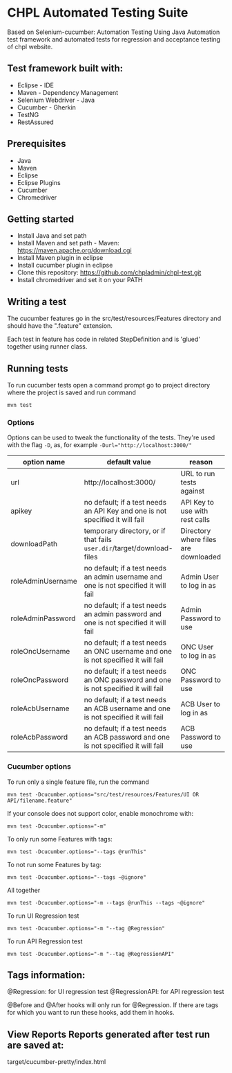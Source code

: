 # CHPL Automated Testing Suite

Based on Selenium-cucumber: Automation Testing Using Java Automation test framework and automated tests for regression and acceptance testing of chpl website.

## Test framework built with:

* Eclipse - IDE
* Maven - Dependency Management
* Selenium Webdriver - Java
* Cucumber - Gherkin
* TestNG
* RestAssured

## Prerequisites
* Java
* Maven
* Eclipse
* Eclipse Plugins
* Cucumber
* Chromedriver

## Getting started

* Install Java and set path
* Install Maven and set path - Maven: https://maven.apache.org/download.cgi
* Install Maven plugin in eclipse
* Install cucumber plugin in eclipse
* Clone this repository: https://github.com/chpladmin/chpl-test.git
* Install chromedriver and set it on your PATH

## Writing a test

The cucumber features go in the src/test/resources/Features directory and should have the ".feature" extension.

Each test in feature has code in related StepDefinition and is 'glued' together using runner class.

## Running tests

To run cucumber tests open a command prompt go to project directory where the project is saved and run command

`mvn test`

### Options

Options can be used to tweak the functionality of the tests. They're used with the flag `-D`, as, for example `-Durl="http://localhost:3000/"`

| option name       | default value                                                                       | reason                               |
|-------------------|-------------------------------------------------------------------------------------|--------------------------------------|
| url               | http://localhost:3000/                                                              | URL to run tests against             |
| apikey            | no default; if a test needs an API Key and one is not specified it will fail        | API Key to use with rest calls       |
| downloadPath      | temporary directory, or if that fails `user.dir`/target/download-files              | Directory where files are downloaded |
| roleAdminUsername | no default; if a test needs an admin username and one is not specified it will fail | Admin User to log in as              |
| roleAdminPassword | no default; if a test needs an admin password and one is not specified it will fail | Admin Password to use                |
| roleOncUsername   | no default; if a test needs an ONC username and one is not specified it will fail   | ONC User to log in as                |
| roleOncPassword   | no default; if a test needs an ONC password and one is not specified it will fail   | ONC Password to use                  |
| roleAcbUsername   | no default; if a test needs an ACB username and one is not specified it will fail   | ACB User to log in as                |
| roleAcbPassword   | no default; if a test needs an ACB password and one is not specified it will fail   | ACB Password to use                  |

### Cucumber options

To run only a single feature file, run the command

`mvn test -Dcucumber.options="src/test/resources/Features/UI OR API/filename.feature"`

If your console does not support color, enable monochrome with:

`mvn test -Dcucumber.options="-m"`

To only run some Features with tags:

`mvn test -Dcucumber.options="--tags @runThis"`

To not run some Features by tag:

`mvn test -Dcucumber.options="--tags ~@ignore"`

All together

`mvn test -Dcucumber.options="-m --tags @runThis --tags ~@ignore"`

To run UI Regression test

`mvn test -Dcucumber.options="-m "--tag @Regression"`

To run API Regression test

`mvn test -Dcucumber.options="-m "--tag @RegressionAPI"`

## Tags information:
@Regression: for UI regression test
@RegressionAPI: for API regression test

@Before and @After hooks will only run for @Regression. If there are tags for which you want to run these hooks, add them in hooks.

## View Reports Reports generated after test run are saved at:

target/cucumber-pretty/index.html
